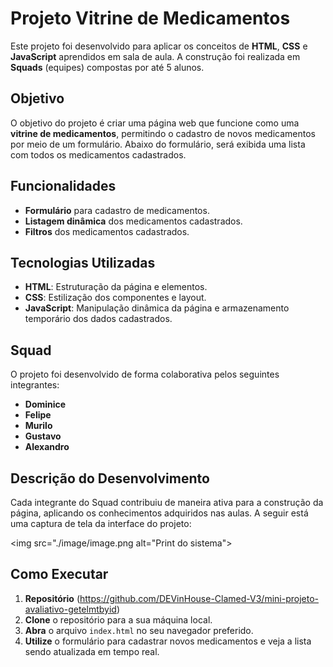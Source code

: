 #  Projeto Vitrine de Medicamentos

Este projeto foi desenvolvido para aplicar os conceitos de **HTML**, **CSS** e **JavaScript** aprendidos em sala de aula. A construção foi realizada em **Squads** (equipes) compostas por até 5 alunos. 

##  Objetivo

O objetivo do projeto é criar uma página web que funcione como uma **vitrine de medicamentos**, permitindo o cadastro de novos medicamentos por meio de um formulário. Abaixo do formulário, será exibida uma lista com todos os medicamentos cadastrados.

##  Funcionalidades

-  **Formulário** para cadastro de medicamentos.
-  **Listagem dinâmica** dos medicamentos cadastrados.
-  **Filtros** dos medicamentos cadastrados.


##  Tecnologias Utilizadas

- **HTML**: Estruturação da página e elementos.
- **CSS**: Estilização dos componentes e layout.
- **JavaScript**: Manipulação dinâmica da página e armazenamento temporário dos dados cadastrados.

##  Squad

O projeto foi desenvolvido de forma colaborativa pelos seguintes integrantes:

- **Dominice**
- **Felipe**
- **Murilo**
- **Gustavo**
- **Alexandro**

##  Descrição do Desenvolvimento

Cada integrante do Squad contribuiu de maneira ativa para a construção da página, aplicando os conhecimentos adquiridos nas aulas. A seguir está uma captura de tela da interface do projeto:

<img src="./image/image.png alt="Print do sistema">


##  Como Executar

1. **Repositório** (https://github.com/DEVinHouse-Clamed-V3/mini-projeto-avaliativo-getelmtbyid)
2. **Clone** o repositório para a sua máquina local. 
3. **Abra** o arquivo `index.html` no seu navegador preferido.
4. **Utilize** o formulário para cadastrar novos medicamentos e veja a lista sendo atualizada em tempo real.
